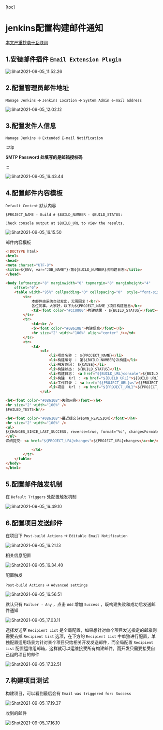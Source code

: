 [toc]

# jenkins配置构建邮件通知

[本文严重抄袭于互联网](https://www.cnblogs.com/imyalost/p/8781759.html)



## 1.安装邮件插件 `Email Extension Plugin`

![iShot2021-09-05_11.52.26](https://github.com/pptfz/picgo-images/blob/master/img/iShot2021-09-05_11.52.26.png)







## 2.配置管理员邮件地址

`Manage Jenkins` -> `Jenkins Location` -> `System Admin e-mail address`

![iShot2021-09-05_12.02.12](https://github.com/pptfz/picgo-images/blob/master/img/iShot2021-09-05_12.02.12.png)





## 3.配置发件人信息

`Manage Jenkins` -> `Extended E-mail Notification`

:::tip

**SMTP Password 处填写的是邮箱授权码**

:::

![iShot2021-09-05_16.43.44](https://github.com/pptfz/picgo-images/blob/master/img/iShot2021-09-05_16.43.44.png)





## 4.配置邮件内容模板

`Default Content` 默认内容

```shell
$PROJECT_NAME - Build # $BUILD_NUMBER - $BUILD_STATUS:

Check console output at $BUILD_URL to view the results.
```





![iShot2021-09-05_16.15.50](https://github.com/pptfz/picgo-images/blob/master/img/iShot2021-09-05_16.15.50.png)



邮件内容模板

```html
<!DOCTYPE html>    
<html>    
<head>    
<meta charset="UTF-8">    
<title>${ENV, var="JOB_NAME"}-第${BUILD_NUMBER}次构建日志</title>    
</head>    
    
<body leftmargin="8" marginwidth="0" topmargin="8" marginheight="4"    
    offset="0">    
    <table width="95%" cellpadding="0" cellspacing="0"  style="font-size: 11pt; font-family: Tahoma, Arial, Helvetica, sans-serif">    
        <tr>    
            本邮件由系统自动发出，无需回复！<br/>            
            各位同事，大家好，以下为${PROJECT_NAME }项目构建信息</br> 
            <td><font color="#CC0000">构建结果 - ${BUILD_STATUS}</font></td>   
        </tr>    
        <tr>    
            <td><br />    
            <b><font color="#0B610B">构建信息</font></b>    
            <hr size="2" width="100%" align="center" /></td>    
        </tr>    
        <tr>    
            <td>    
                <ul>    
                    <li>项目名称 ： ${PROJECT_NAME}</li>    
                    <li>构建编号 ： 第${BUILD_NUMBER}次构建</li>    
                    <li>触发原因： ${CAUSE}</li>    
                    <li>构建状态： ${BUILD_STATUS}</li>    
                    <li>构建日志： <a href="${BUILD_URL}console">${BUILD_URL}console</a></li>    
                    <li>构建  Url ： <a href="${BUILD_URL}">${BUILD_URL}</a></li>    
                    <li>工作目录 ： <a href="${PROJECT_URL}ws">${PROJECT_URL}ws</a></li>    
                    <li>项目  Url ： <a href="${PROJECT_URL}">${PROJECT_URL}</a></li>    
                </ul>    

<h4><font color="#0B610B">失败用例</font></h4>
<hr size="2" width="100%" />
$FAILED_TESTS<br/>

<h4><font color="#0B610B">最近提交(#$SVN_REVISION)</font></h4>
<hr size="2" width="100%" />
<ul>
${CHANGES_SINCE_LAST_SUCCESS, reverse=true, format="%c", changesFormat="<li>%d [%a] %m</li>"}
</ul>
详细提交: <a href="${PROJECT_URL}changes">${PROJECT_URL}changes</a><br/>

            </td>    
        </tr>    
    </table>    
</body>    
</html>
```



## 5.配置邮件触发机制

在 `Default Triggers` 处配置触发机制

![iShot2021-09-05_16.49.10](https://github.com/pptfz/picgo-images/blob/master/img/iShot2021-09-05_16.49.10.png)





## 6.配置项目发送邮件

在项目下 `Post-build Actions` -> `Editable Email Notification`

![iShot2021-09-05_16.21.13](https://github.com/pptfz/picgo-images/blob/master/img/iShot2021-09-05_16.21.13.png)







相关信息配置

![iShot2021-09-05_16.34.40](https://github.com/pptfz/picgo-images/blob/master/img/iShot2021-09-05_16.34.40.png)







配置触发

`Post-build Actions` -> `Advanced settings`

![iShot2021-09-05_16.56.51](https://github.com/pptfz/picgo-images/blob/master/img/iShot2021-09-05_16.56.51.png)







默认只有 `Failuer - Any` ，点击 `Add` 增加 `Success` ，既构建失败和成功后发送邮件通知

![iShot2021-09-05_17.03.11](https://github.com/pptfz/picgo-images/blob/master/img/iShot2021-09-05_17.03.11.png)







选择发送至 `Recipient List` 是全局配置，如果想针对单个项目发送指定的邮箱则需要去掉 `Recipient List` 选项，在下方的 `Recipient List` 中单独进行配置，单独配置适用场景为针对某个项目只给相关开发发送邮件，而全局配置 `Recipient List` 配置运维组邮箱，这样就可以运维接受所有构建邮件，而开发只需要接受自己组的项目的邮件

![iShot2021-09-05_17.32.51](https://github.com/pptfz/picgo-images/blob/master/img/iShot2021-09-05_17.32.51.png)











## 7.构建项目测试

构建项目，可以看到最后会有 `Email was triggered for: Success`

![iShot2021-09-05_17.19.37](https://github.com/pptfz/picgo-images/blob/master/img/iShot2021-09-05_17.19.37.png)





收到的邮件

![iShot2021-09-05_17.16.10](https://github.com/pptfz/picgo-images/blob/master/img/iShot2021-09-05_17.16.10.png)



